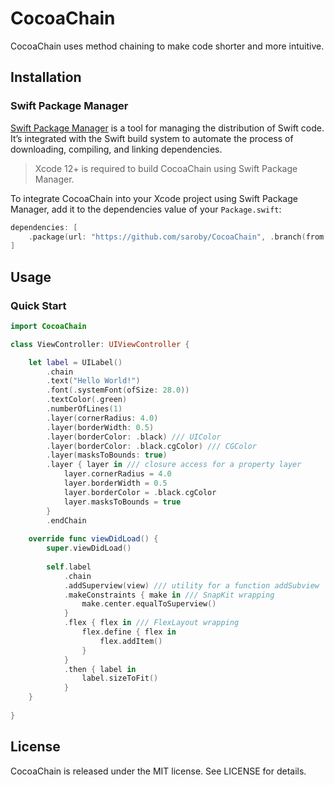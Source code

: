 # CocoaChain

CocoaChain uses method chaining to make code shorter and more intuitive.

## Installation

### Swift Package Manager

[Swift Package Manager](https://swift.org/package-manager/) is a tool for managing the distribution of Swift code. It’s integrated with the Swift build system to automate the process of downloading, compiling, and linking dependencies.

> Xcode 12+ is required to build CocoaChain using Swift Package Manager.

To integrate CocoaChain into your Xcode project using Swift Package Manager, add it to the dependencies value of your `Package.swift`:

```swift
dependencies: [
    .package(url: "https://github.com/saroby/CocoaChain", .branch(from: "main"))
]
```

## Usage

### Quick Start

```swift
import CocoaChain

class ViewController: UIViewController {

    let label = UILabel()
        .chain
        .text("Hello World!")
        .font(.systemFont(ofSize: 28.0))
        .textColor(.green)
        .numberOfLines(1)
        .layer(cornerRadius: 4.0)
        .layer(borderWidth: 0.5)
        .layer(borderColor: .black) /// UIColor
        .layer(borderColor: .black.cgColor) /// CGColor
        .layer(masksToBounds: true)
        .layer { layer in /// closure access for a property layer
            layer.cornerRadius = 4.0
            layer.borderWidth = 0.5
            layer.borderColor = .black.cgColor
            layer.masksToBounds = true
        }
        .endChain
        
    override func viewDidLoad() {
        super.viewDidLoad()
        
        self.label
            .chain
            .addSuperview(view) /// utility for a function addSubview
            .makeConstraints { make in /// SnapKit wrapping
                make.center.equalToSuperview()
            }
            .flex { flex in /// FlexLayout wrapping
                flex.define { flex in
                    flex.addItem()
                }
            }
            .then { label in
                label.sizeToFit()
            }
    }
    
}
```



## License

CocoaChain is released under the MIT license. See LICENSE for details.
